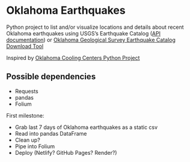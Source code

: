 # Oklahoma Earthquakes

Python project to list and/or visualize locations and details about recent Oklahoma earthquakes using USGS’s Earthquake Catalog ([API documentation](https://earthquake.usgs.gov/fdsnws/event/1/)) or [Oklahoma Geological Survey Earthquake Catalog Download Tool](https://ogsweb.ou.edu/eq_catalog/)

Inspired by [Oklahoma Cooling Centers Python Project](https://github.com/alex-code4okc/oklahoma_cooling_centers_python)

## Possible dependencies
* Requests
* pandas
* Folium

First milestone:
* Grab last 7 days of Oklahoma earthquakes as a static csv
* Read into pandas DataFrame
* Clean up?
* Pipe into Folium
* Deploy (Netlify? GitHub Pages? Render?)
